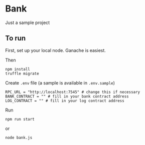 # Bank

Just a sample project

## To run
First, set up your local node. Ganache is easiest.

Then
```
npm install
truffle migrate
```

Create `.env` file (a sample is available in `.env.sample`)
```
RPC_URL = "http://localhost:7545" # change this if necessary
BANK_CONTRACT = "" # fill in your bank contract address
LOG_CONTRACT = "" # fill in your log contract address
```

Run
```
npm run start
```

or

```
node bank.js
```
